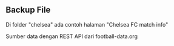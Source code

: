 ## Backup File

Di folder "chelsea" ada contoh halaman "Chelsea FC match info"

Sumber data dengan REST API dari football-data.org
